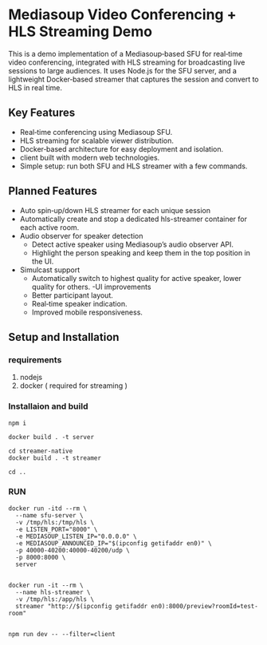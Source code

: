 # Mediasoup Video Conferencing + HLS Streaming Demo

This is a demo implementation of a Mediasoup‑based SFU for real‑time video conferencing, integrated with HLS streaming for broadcasting live sessions to large audiences.
It uses Node.js for the SFU server, and a lightweight Docker‑based streamer that captures the session and convert to HLS in real time.

## Key Features

- Real‑time conferencing using Mediasoup SFU.
- HLS streaming for scalable viewer distribution.
- Docker‑based architecture for easy deployment and isolation.
- client built with modern web technologies.
- Simple setup: run both SFU and HLS streamer with a few commands.

## Planned Features

- Auto spin‑up/down HLS streamer for each unique session
- Automatically create and stop a dedicated hls-streamer container for each active room.
- Audio observer for speaker detection
  - Detect active speaker using Mediasoup’s audio observer API.
  - Highlight the person speaking and keep them in the top position in the UI.
- Simulcast support
  - Automatically switch to highest quality for active speaker, lower quality for others.
    -UI improvements
  - Better participant layout.
  - Real‑time speaker indication.
  - Improved mobile responsiveness.

## Setup and Installation

### requirements

1. nodejs
2. docker ( required for streaming )

### Installaion and build

```
npm i

docker build . -t server

cd streamer-native
docker build . -t streamer

cd ..

```

### RUN

```
docker run -itd --rm \
  --name sfu-server \
  -v /tmp/hls:/tmp/hls \
  -e LISTEN_PORT="8000" \
  -e MEDIASOUP_LISTEN_IP="0.0.0.0" \
  -e MEDIASOUP_ANNOUNCED_IP="$(ipconfig getifaddr en0)" \
  -p 40000-40200:40000-40200/udp \
  -p 8000:8000 \
  server


docker run -it --rm \
  --name hls-streamer \
  -v /tmp/hls:/app/hls \
  streamer "http://$(ipconfig getifaddr en0):8000/preview?roomId=test-room"


npm run dev -- --filter=client

```
